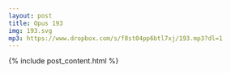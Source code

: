 ```yaml
---
layout: post
title: Opus 193
img: 193.svg
mp3: https://www.dropbox.com/s/f8st04pp6btl7xj/193.mp3?dl=1
---
```


{% include post_content.html %}
